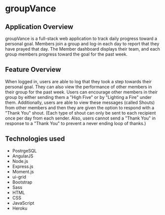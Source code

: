 groupVance
============
Application Overview
--------------------
groupVance is a full-stack web application to track daily progress toward a personal goal.  Members join a group and log-in each day to report that they have prayed that day. The Member dashboard displays their team, and each group members progress toward the goal for the past week.  

Feature Overview
----------------
When logged in, users are able to log that they took a step towards their personal goal.  They can also view the performance of other members in their group for the past week.  Users can encourage other members in their group by either sending them a "High Five" or by "Lighting a Fire" under them.  Additionally, users are able to view these messages (called Shouts) from other members and then they are given the option to respond with a "Thank You" shout. (Each type of shout can only be sent to each recipient once per day from each sender.  Also, users cannot send a "Thank You" in response to a "Thank You" to prevent a never ending loop of thanks.)

Technologies used
-----------------
* PostrgeSQL
* AngularJS
* Node.js
* Express.js
* Moment.js
* ui-grid
* Bootstrap
* Sass
* HTML
* CSS
* JavaScript
* Heroku
